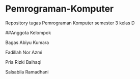 # Pemrograman-Komputer
Repository tugas Pemrograman Komputer semester 3 kelas D

##Anggota Kelompok

Bagas Abiyu Kumara

Fadillah Nor Azmi

Pria Rizki Baihaqi

Salsabila Ramadhani
